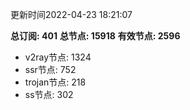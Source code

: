 更新时间2022-04-23 18:21:07

**总订阅: 401**
**总节点: 15918**
**有效节点: 2596**
- v2ray节点: 1324
- ssr节点: 752
- trojan节点: 218
- ss节点: 302
